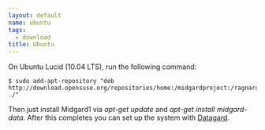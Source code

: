 ```yaml
---
layout: default
name: ubuntu
tags:
  - download
title: Ubuntu
---
```

On Ubuntu Lucid (10.04 LTS), run the following command:

    $ sudo add-apt-repository "deb http://download.opensuse.org/repositories/home:/midgardproject:/ragnaroek/xUbuntu_10.04/ ./"

Then just install Midgard1 via _apt-get update_ and _apt-get install midgard-data_. After this completes you can set up the system with [Datagard](#datagard).
